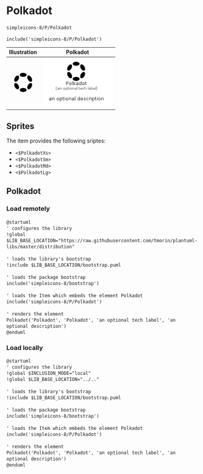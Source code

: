 # Polkadot


```text
simpleicons-8/P/Polkadot
```

```text
include('simpleicons-8/P/Polkadot')
```



| Illustration | Polkadot |
| :---: | :---: |
| ![illustration for Illustration](../../simpleicons-8/P/Polkadot.png) | ![illustration for Polkadot](../../simpleicons-8/P/Polkadot.Local.png) |



## Sprites
The item provides the following sriptes:

- `<$PolkadotXs>`
- `<$PolkadotSm>`
- `<$PolkadotMd>`
- `<$PolkadotLg>`





## Polkadot

### Load remotely
```plantuml
@startuml
' configures the library
!global $LIB_BASE_LOCATION="https://raw.githubusercontent.com/tmorin/plantuml-libs/master/distribution"

' loads the library's bootstrap
!include $LIB_BASE_LOCATION/bootstrap.puml

' loads the package bootstrap
include('simpleicons-8/bootstrap')

' loads the Item which embeds the element Polkadot
include('simpleicons-8/P/Polkadot')

' renders the element
Polkadot('Polkadot', 'Polkadot', 'an optional tech label', 'an optional description')
@enduml
```

### Load locally
```plantuml
@startuml
' configures the library
!global $INCLUSION_MODE="local"
!global $LIB_BASE_LOCATION="../.."

' loads the library's bootstrap
!include $LIB_BASE_LOCATION/bootstrap.puml

' loads the package bootstrap
include('simpleicons-8/bootstrap')

' loads the Item which embeds the element Polkadot
include('simpleicons-8/P/Polkadot')

' renders the element
Polkadot('Polkadot', 'Polkadot', 'an optional tech label', 'an optional description')
@enduml
```

